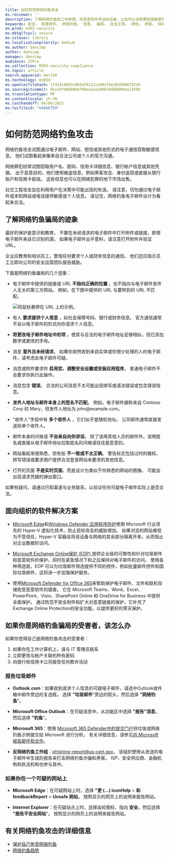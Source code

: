 ```yaml
---
title: 如何防范网络钓鱼攻击
ms.reviewer: ''
description: 了解网络钓鱼的工作原理、将恶意软件传送到设备，以及可以采取哪些措施来保护自己
keywords: 安全， 恶意软件， 网络钓鱼， 信息， 骗局， 社会工程， 诱饵， 诱惑， 保护， 趋势， 有针对性的攻击
ms.prod: m365-security
ms.mktglfcycl: secure
ms.sitesec: library
ms.localizationpriority: medium
ms.author: dansimp
author: dansimp
manager: dansimp
audience: ITPro
ms.collection: M365-security-compliance
ms.topic: article
search.appverid: met150
ms.technology: m365d
ms.openlocfilehash: 1f414c80d3c0b5478112cd402f8e3839908787d4
ms.sourcegitcommit: 85ce5fd0698b6f00ea1ea189634588d00ea13508
ms.translationtype: MT
ms.contentlocale: zh-CN
ms.lasthandoff: 04/06/2022
ms.locfileid: "64666759"
---
```

# <a name="how-to-protect-against-phishing-attacks"></a>如何防范网络钓鱼攻击

网络钓鱼攻击试图通过电子邮件、网站、短信或其他形式的电子通信窃取敏感信息。 他们试图看起来像来自合法公司或个人的官方沟通。

网络罪犯经常试图窃取用户名、密码、信用卡详细信息、银行帐户信息或其他凭据。 出于恶意目的，他们使用被盗信息，例如黑客攻击、身份盗窃或直接从银行账户和信用卡偷钱。 这些信息也可以在网络犯罪的地下市场出售。

社交工程攻击旨在利用用户在决策中可能出现的失误。 请注意，切勿通过电子邮件或未知网站或电话提供敏感或个人信息。 请记住，网络钓鱼电子邮件设计为看起来合法。

## <a name="learn-the-signs-of-a-phishing-scam"></a>了解网络钓鱼骗局的迹象

最好的保护是意识和教育。 不要在未经请求的电子邮件中打开附件或链接，即使电子邮件来自已识别的源。 如果电子邮件出乎意料，请注意打开附件并验证 URL。

企业应教育和培训员工，警惕任何要求个人或财务信息的通信。 他们还应指示员工立即向公司的安全运营团队报告威胁。

下面是网络钓鱼骗局的几个迹象：

* 电子邮件中提供的链接或 URL **不指向正确的位置** ，也不指向与电子邮件发件人无关的第三方网站。 例如，在下图中提供的 URL 与要转到的 URL 不匹配。

    ![将鼠标悬停在 URL 上的示例。](../../media/security-intelligence-images/url-hover.png)

* 有人 **要求提供个人信息** ，如社会保障号码、银行或财务信息。 官方通信通常不会以电子邮件的形式向你请求个人信息。

* **将更改电子邮件地址中的项** ，使其与合法的电子邮件地址足够相似，但已添加数字或更改的字母。

* 消息 **意外且未经请求**。 如果你突然收到来自实体或你很少处理的人的电子邮件，请考虑此电子邮件可疑。

* 消息或附件要求你 **启用宏、调整安全设置或安装应用程序**。 普通电子邮件不会要求你执行此操作。

* 消息包含 **错误**。 合法的公司消息不太可能出现拼写或语法错误或包含错误信息。

* **发件人地址与邮件本身上的签名不匹配**。 例如，电子邮件据称来自 Contoso Corp 的 Mary，但发件人地址为 john<span></span>@example.com。

* "收件人"字段中有 **多个收件人** ，它们似乎是随机地址。 公司邮件通常直接发送给单个收件人。

* 邮件本身的问候语 **不会亲自向你讲话**。 除了误用其他人员的邮件外，误用姓名或直接从电子邮件地址拉取姓名的问候语往往是恶意的。

* 网站看起来很熟悉，但有些 **不一致或不太正确**。 警告标志包括过时的徽标、拼写错误或要求用户提供合法登录网站未要求的其他信息。

* 打开的页面 **不是实时页面**，而是设计为类似于你熟悉的网站的图像。 可能会出现请求凭据的弹出窗口。

如果有疑问，请通过已知渠道与业务联系，以验证任何可疑电子邮件实际上是否合法。

## <a name="software-solutions-for-organizations"></a>面向组织的软件解决方案

* [Microsoft Edge](/microsoft-edge/deploy/index)和[Windows Defender 应用程序防护](/windows/security/microsoft-defender-application-guard/md-app-guard-overview.md)使用 Microsoft 行业领先的 Hyper-V 虚拟化技术，防止目标攻击的威胁增加。 如果浏览的网站被视为不受信任，Hyper-V 容器会将该设备与网络的其余部分隔离开来，从而阻止对企业数据的访问。

* [Microsoft Exchange Online保护 (EOP) ](https://products.office.com/exchange/exchange-email-security-spam-protection)提供企业级的可靠性和针对垃圾邮件和恶意软件的保护，同时在紧急情况下和之后保持对电子邮件的访问。  使用各种筛选层，EOP 可以为垃圾邮件筛选提供不同的控件，例如批量邮件控件和国际垃圾邮件，这将进一步加强保护服务。

* 使用[Microsoft Defender for Office 365](https://products.office.com/exchange/online-email-threat-protection?ocid=cx-blog-mmpc)来帮助保护电子邮件、文件和联机存储免受恶意软件的侵害。 它在 Microsoft Teams、Word、Excel、PowerPoint、Visio、SharePoint Online 和 OneDrive for Business 中提供全面保护。 通过防范不安全附件和扩大对恶意链接的保护，它补充了Exchange Online Protection的安全功能，以提供更好的零天保护。

## <a name="what-to-do-if-youve-been-a-victim-of-a-phishing-scam"></a>如果你是网络钓鱼骗局的受害者，该怎么办

如果你觉得自己是网络钓鱼攻击的受害者：

1. 如果你在工作计算机上，请与 IT 管理员联系
2. 立即更改与帐户关联的所有密码
3. 向银行和信用卡公司报告任何欺诈活动

### <a name="reporting-spam"></a>报告垃圾邮件

- **Outlook.com**：如果收到请求个人信息的可疑电子邮件，请选中Outlook收件箱中邮件旁边的复选框。 选择 **"垃圾邮件**"旁边的箭头，然后选择 **"网络钓鱼**"。

- **Microsoft Office Outlook**：在可疑消息中，从功能区中选择 **"报告"消息**，然后选择 **"钓鱼**"。

- **Microsoft 365**：使用 [Microsoft 365 Defender中的提交门户](/microsoft-365/security/office-365-security/report-junk-email-messages-to-microsoft)将垃圾或网络钓鱼示例提交给 Microsoft 进行分析。 有关详细信息，请参见[向 Microsoft 报告邮件和文件](/microsoft-365/security/office-365-security/report-junk-email-messages-to-microsoft)。

- **反网络钓鱼工作组**：phishing-report@us-cert.gov。 该组织使用从发送的电子邮件中生成的报告来打击网络钓鱼诈骗和黑客。 ISP、安全供应商、金融机构和执法机构也参与其中。

### <a name="if-youre-on-a-suspicious-website"></a>如果你在一个可疑的网站上

- **Microsoft Edge**：在可疑网站上时，选择 **"更 (...) iconHelp** >  **和 feedbackReport** >  **Unsafe 网站**。 按照显示的网页上的说明来报告网站。

- **Internet Explorer**：在可疑站点上时，选择齿轮图标，指向 **安全**，然后选择 **"报告不安全网站**"。 按照显示的网页上的说明来报告网站。

## <a name="more-information-about-phishing-attacks"></a>有关网络钓鱼攻击的详细信息

- [保护自己免受网络钓鱼](https://support.microsoft.com/help/4033787/windows-protect-yourself-from-phishing)
- [网络钓鱼趋势](phishing-trends.md)
